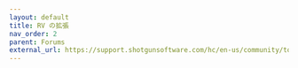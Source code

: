 ```yaml
---
layout: default
title: RV の拡張
nav_order: 2
parent: Forums
external_url: https://support.shotgunsoftware.com/hc/en-us/community/topics/200682488-RV-Extending-and-Customizing-RV-Python-Mu-JavaScript-etc-#recent
---
```

